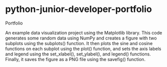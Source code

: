 # python-junior-developer-portfolio
Portfolio

An example data visualization project using the Matplotlib library. This code generates some random data using NumPy and creates a figure with two subplots using the subplots() function. It then plots the sine and cosine functions on each subplot using the plot() function, and sets the axis labels and legend using the set_xlabel(), set_ylabel(), and legend() functions. Finally, it saves the figure as a PNG file using the savefig() function.
